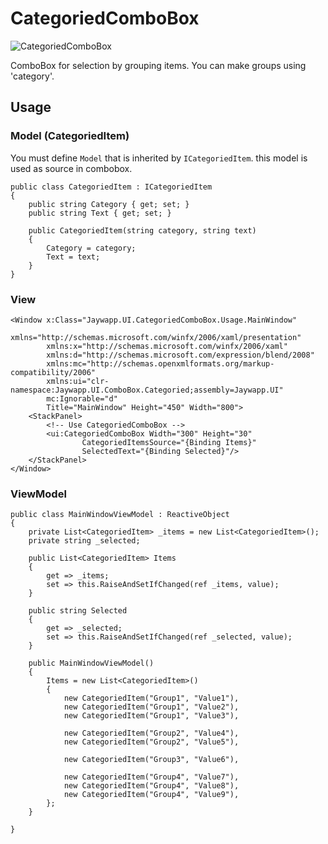 # CategoriedComboBox
![CategoriedComboBox](https://user-images.githubusercontent.com/20869970/216238850-4b5ff663-0553-4ef0-94c8-6779d1ebd86f.gif)

ComboBox for selection by grouping items. You can make groups using 'category'. 

## Usage
### Model (CategoriedItem)
You must define `Model` that is inherited by `ICategoriedItem`. this model is used as source in combobox.

```
public class CategoriedItem : ICategoriedItem
{
    public string Category { get; set; }
    public string Text { get; set; }

    public CategoriedItem(string category, string text)
    {
        Category = category;
        Text = text;
    }
}
```

### View
```
<Window x:Class="Jaywapp.UI.CategoriedComboBox.Usage.MainWindow"
        xmlns="http://schemas.microsoft.com/winfx/2006/xaml/presentation"
        xmlns:x="http://schemas.microsoft.com/winfx/2006/xaml"
        xmlns:d="http://schemas.microsoft.com/expression/blend/2008"
        xmlns:mc="http://schemas.openxmlformats.org/markup-compatibility/2006" 
        xmlns:ui="clr-namespace:Jaywapp.UI.ComboBox.Categoried;assembly=Jaywapp.UI"
        mc:Ignorable="d"
        Title="MainWindow" Height="450" Width="800">
    <StackPanel>
        <!-- Use CategoriedComboBox -->
        <ui:CategoriedComboBox Width="300" Height="30" 
                CategoriedItemsSource="{Binding Items}"
                SelectedText="{Binding Selected}"/>
    </StackPanel>
</Window>
```

### ViewModel
```
public class MainWindowViewModel : ReactiveObject
{
    private List<CategoriedItem> _items = new List<CategoriedItem>();
    private string _selected;

    public List<CategoriedItem> Items
    {
        get => _items;
        set => this.RaiseAndSetIfChanged(ref _items, value);
    }

    public string Selected
    {
        get => _selected;
        set => this.RaiseAndSetIfChanged(ref _selected, value);
    }

    public MainWindowViewModel()
    {
        Items = new List<CategoriedItem>()
        {
            new CategoriedItem("Group1", "Value1"),
            new CategoriedItem("Group1", "Value2"),
            new CategoriedItem("Group1", "Value3"),

            new CategoriedItem("Group2", "Value4"),
            new CategoriedItem("Group2", "Value5"),

            new CategoriedItem("Group3", "Value6"),

            new CategoriedItem("Group4", "Value7"),
            new CategoriedItem("Group4", "Value8"),
            new CategoriedItem("Group4", "Value9"),
        };
    }

}
```

